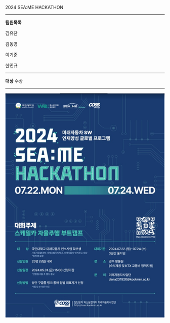 2024 SEA:ME HACKATHON


---


**팀원목록**


김유찬


김동영


이기준


한민규

---

**대상** 수상

---
![대회 포스터](https://github.com/YuChani/2024-SEA-ME-HACKATHON/blob/master/2024%20SEAME%20HACKATON.png)

